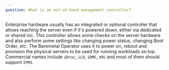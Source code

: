 ```yaml
---
question: What is an out-of-band management controller?
---
```


Enterprise hardware usually has an integrated or optional controller that allows reaching the server even if it's powered down, either via dedicated or shared nic. This controller allows some checks on the server hardware and also perform some settings like changing power status, changing Boot Order, etc. The Baremetal Operator uses it to power on, reboot and provision the physical servers to be used for running workloads on top. Commercial names include `iDrac`, `iLO`, `iRMC`, etc and most of them should support `IPMI`.
